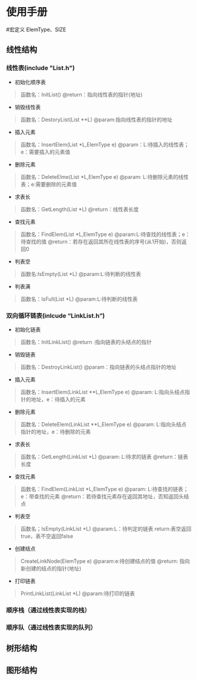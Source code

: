 # 使用手册
#宏定义 ElemType、SIZE
## 线性结构
### 线性表(include "List.h")
* 初始化顺序表  
> 函数名：InitList() 
> @return：指向线性表的指针(地址) 
* 销毁线性表
> 函数名：DestoryList(List **L)
> @param:指向线性表的指针的地址
* 插入元素   
> 函数名：InsertElem(List *L,ElemType e) 
> @param：L:待插入的线性表；e：需要插入的元素值
* 删除元素
> 函数名：DeleteElme(List *L,ElemType e)
> @param: L:待删除元素的线性表；e:需要删除的元素值
* 求表长
> 函数名：GetLength(List *L)
> @return：线性表长度
* 查找元素
> 函数名：FindElem(List *L,ElemType e)
> @param:L:待查找的线性表；e：待查找的值
> @return：若存在返回其所在线性表的序号(从1开始)，否则返回0
* 判表空
> 函数名:IsEmpty(List *L)
> @param:L:待判断的线性表
* 判表满
> 函数名：IsFull(List *L)
> @param:L:待判断的线性表
### 双向循环链表(inlcude “LinkList.h”)
* 初始化链表
> 函数名：InitLinkList()
> @return :指向链表的头结点的指针
* 销毁链表
> 函数名：DestroyLinkList()
> @param：指向链表的头结点指针的地址
* 插入元素
> 函数名：InsertElem(LinkList **L,ElemType e)
> @param: L:指向头结点指针的地址，e：待插入的元素
* 删除元素
> 函数名：DeleteElem(LinkList **L,ElemType e)
> @param: L:指向头结点指针的地址，e：待删除的元素
* 求表长
> 函数名：GetLength(LinkList *L)
> @param: L:待求的链表
> @return：链表长度
* 查找元素
> 函数名：FindElem(LinkList *L,ElemType e)
> @param: L:待查找的链表；e：带查找的元素
> @return：若待查找元素存在返回其地址，否知返回头结点 
* 判表空
> 函数名；IsEmpty(LinkList *L)
> @param:L：待判定的链表
> return:表空返回true，表不空返回false
* 创建结点
> CreateLinkNode(ElemType e)
> @param:e:待创建结点的值
> @return: 指向新创建的结点的指针(地址)
* 打印链表
> PrintLinkList(LinkList *L)
> @param:待打印的链表

### 顺序栈（通过线性表实现的栈）
### 顺序队（通过线性表实现的队列）
## 树形结构
## 图形结构
